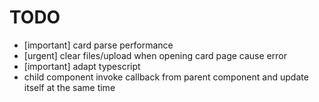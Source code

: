 # TODO
* [important] card parse performance
* [urgent] clear files/upload when opening card page cause error
* [important] adapt typescript
* child component invoke callback from parent component and update itself at the same time
 